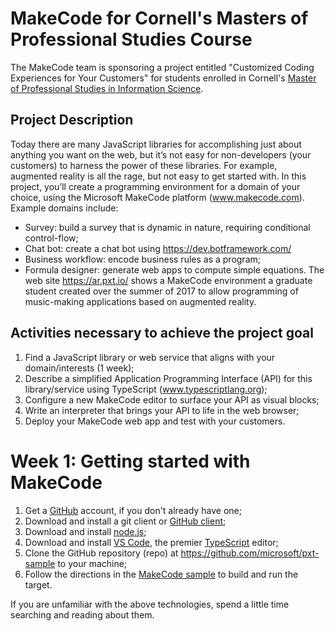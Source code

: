 # MakeCode for Cornell's Masters of Professional Studies Course

The MakeCode team is sponsoring a project entitled "Customized Coding Experiences for Your Customers"
for students enrolled in Cornell's [Master of Professional Studies in Information Science](http://infosci.cornell.edu/academics/mps).

## Project Description

Today there are many JavaScript libraries for accomplishing just about anything you want on the web, 
but it’s not easy for non-developers (your customers) to harness the power of these libraries. For example, 
augmented reality is all the rage, but not easy to get started with. In this project, you’ll create a programming 
environment for a domain of your choice, using the Microsoft MakeCode platform (www.makecode.com).  
Example domains include:
* Survey: build a survey that is dynamic in nature, requiring conditional control-flow;
* Chat bot: create a chat bot using https://dev.botframework.com/ 
* Business workflow: encode business rules as a program; 
* Formula designer: generate web apps to compute simple equations.
The web site https://ar.pxt.io/ shows a MakeCode environment a graduate student created over the summer of 2017 to 
allow programming of music-making applications based on augmented reality.  

## Activities necessary to achieve the project goal

1.	Find a JavaScript library or web service that aligns with your domain/interests (1 week);
2.	Describe a simplified Application Programming Interface (API) for this library/service using TypeScript (www.typescriptlang.org); 
3.	Configure a new MakeCode editor to surface your API as visual blocks;
4.	Write an interpreter that brings your API to life in the web browser;
5.	Deploy your MakeCode web app and test with your customers.

# Week 1: Getting started with MakeCode

1. Get a [GitHub](https://www.github.com) account, if you don't already have one;
2. Download and install a git client or [GitHub client](https://desktop.github.com); 
3. Download and install [node.js](https://www.nodejs.org);
4. Download and install [VS Code](https://code.visualstudio.com), the premier [TypeScript](https://www.typescriptlang.org) editor;
5. Clone the GitHub repository (repo) at https://github.com/microsoft/pxt-sample to your machine;
6. Follow the directions in the [MakeCode sample](https://github.com/microsoft/pxt-sample) to build and run the target.

If you are unfamiliar with the above technologies, spend a little time searching and reading about them. 